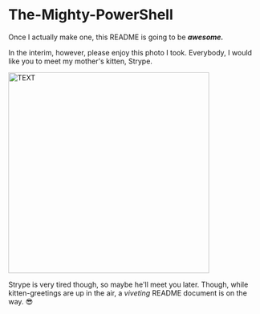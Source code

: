 # The-Mighty-PowerShell

Once I actually make one, this README is going to be __*awesome.*__

In the interim, however, please enjoy this photo I took. Everybody, I would like you to meet my mother's kitten, Strype.

<img src="https://static.wixstatic.com/media/40adf8_d63bb8ea7c0640d189a0a5b8303a6149~mv2.jpg"
     alt="TEXT"
     width="400px"/>

Strype is very tired though, so maybe he'll meet you later. Though, while kitten-greetings are up in the air, a *viveting* README document is on the way. 😎
